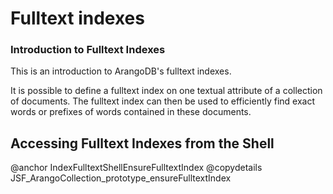 <a name="fulltext_indexes"></a>
# Fulltext indexes

<a name="introduction_to_fulltext_indexes"></a>
### Introduction to Fulltext Indexes

This is an introduction to ArangoDB's fulltext indexes.

It is possible to define a fulltext index on one textual attribute of a
collection of documents. The fulltext index can then be used to efficiently find
exact words or prefixes of words contained in these documents.

<a name="accessing_fulltext_indexes_from_the_shell"></a>
## Accessing Fulltext Indexes from the Shell

@anchor IndexFulltextShellEnsureFulltextIndex
@copydetails JSF_ArangoCollection_prototype_ensureFulltextIndex

